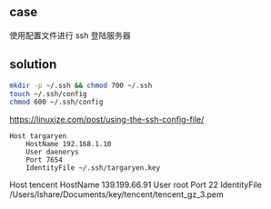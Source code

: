 ## case

使用配置文件进行 ssh 登陆服务器

## solution

```bash
mkdir -p ~/.ssh && chmod 700 ~/.ssh
touch ~/.ssh/config
chmod 600 ~/.ssh/config
```

https://linuxize.com/post/using-the-ssh-config-file/

```
Host targaryen
    HostName 192.168.1.10
    User daenerys
    Port 7654
    IdentityFile ~/.ssh/targaryen.key
```

Host tencent
    HostName 139.199.66.91
    User root
    Port 22
    IdentityFile /Users/lshare/Documents/key/tencent/tencent_gz_3.pem